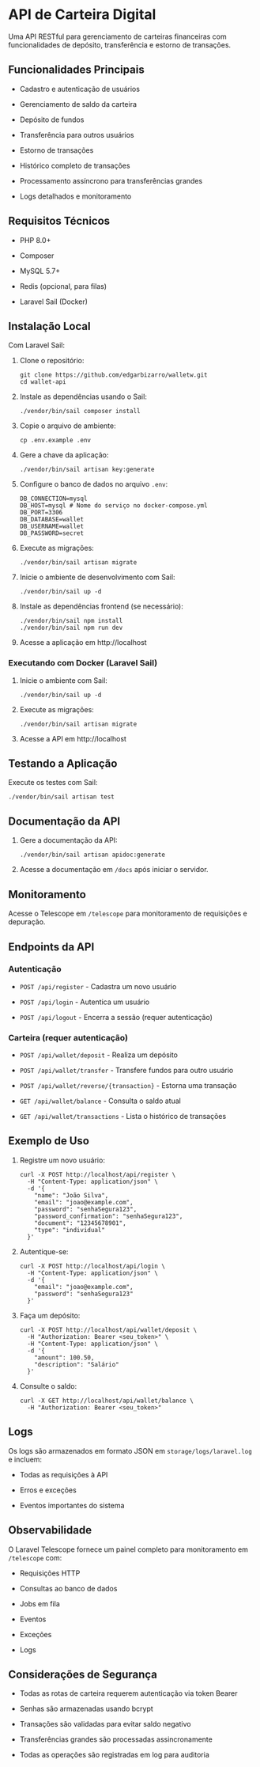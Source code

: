 
# API de Carteira Digital

Uma API RESTful para gerenciamento de carteiras financeiras com funcionalidades de depósito, transferência e estorno de transações.

## Funcionalidades Principais

-   Cadastro e autenticação de usuários
    
-   Gerenciamento de saldo da carteira
    
-   Depósito de fundos
    
-   Transferência para outros usuários
    
-   Estorno de transações
    
-   Histórico completo de transações
    
-   Processamento assíncrono para transferências grandes
    
-   Logs detalhados e monitoramento
    

## Requisitos Técnicos

-   PHP 8.0+
    
-   Composer
    
-   MySQL 5.7+
    
-   Redis (opcional, para filas)
    
-   Laravel Sail (Docker)
    

## Instalação Local

Com Laravel Sail:

1.  Clone o repositório:
    
    ```
    git clone https://github.com/edgarbizarro/walletw.git
    cd wallet-api
    
    ```
    
2.  Instale as dependências usando o Sail:
    
    ```
    ./vendor/bin/sail composer install
    
    ```
    
3.  Copie o arquivo de ambiente:
    
    ```
    cp .env.example .env
    
    ```
    
4.  Gere a chave da aplicação:
    
    ```
    ./vendor/bin/sail artisan key:generate
    
    ```
    
5.  Configure o banco de dados no arquivo `.env`:
    
    ```
    DB_CONNECTION=mysql
    DB_HOST=mysql # Nome do serviço no docker-compose.yml
    DB_PORT=3306
    DB_DATABASE=wallet
    DB_USERNAME=wallet
    DB_PASSWORD=secret
    
    ```
    
6.  Execute as migrações:
    
    ```
    ./vendor/bin/sail artisan migrate
    
    ```
    
7.  Inicie o ambiente de desenvolvimento com Sail:
    
    ```
    ./vendor/bin/sail up -d
    
    ```
    
8.  Instale as dependências frontend (se necessário):
    
    ```
    ./vendor/bin/sail npm install
    ./vendor/bin/sail npm run dev
    
    ```
    
9.  Acesse a aplicação em http://localhost
    

### Executando com Docker (Laravel Sail)

1.  Inicie o ambiente com Sail:
    
    ```
    ./vendor/bin/sail up -d
    
    ```
    
2.  Execute as migrações:
    
    ```
    ./vendor/bin/sail artisan migrate
    
    ```
    
3.  Acesse a API em http://localhost
    

## Testando a Aplicação

Execute os testes com Sail:

```
./vendor/bin/sail artisan test

```

## Documentação da API

1.  Gere a documentação da API:
    
    ```
    ./vendor/bin/sail artisan apidoc:generate
    
    ```
    
2.  Acesse a documentação em `/docs` após iniciar o servidor.
    

## Monitoramento

Acesse o Telescope em `/telescope` para monitoramento de requisições e depuração.

## Endpoints da API

### Autenticação

-   `POST /api/register` - Cadastra um novo usuário
    
-   `POST /api/login` - Autentica um usuário
    
-   `POST /api/logout` - Encerra a sessão (requer autenticação)
    

### Carteira (requer autenticação)

-   `POST /api/wallet/deposit` - Realiza um depósito
    
-   `POST /api/wallet/transfer` - Transfere fundos para outro usuário
    
-   `POST /api/wallet/reverse/{transaction}` - Estorna uma transação
    
-   `GET /api/wallet/balance` - Consulta o saldo atual
    
-   `GET /api/wallet/transactions` - Lista o histórico de transações
    

## Exemplo de Uso

1.  Registre um novo usuário:
    
    ```
    curl -X POST http://localhost/api/register \
      -H "Content-Type: application/json" \
      -d '{
        "name": "João Silva",
        "email": "joao@example.com",
        "password": "senhaSegura123",
        "password_confirmation": "senhaSegura123",
        "document": "12345678901",
        "type": "individual"
      }'
    
    ```
    
2.  Autentique-se:
    
    ```
    curl -X POST http://localhost/api/login \
      -H "Content-Type: application/json" \
      -d '{
        "email": "joao@example.com",
        "password": "senhaSegura123"
      }'
    
    ```
    
3.  Faça um depósito:
    
    ```
    curl -X POST http://localhost/api/wallet/deposit \
      -H "Authorization: Bearer <seu_token>" \
      -H "Content-Type: application/json" \
      -d '{
        "amount": 100.50,
        "description": "Salário"
      }'
    
    ```
    
4.  Consulte o saldo:
    
    ```
    curl -X GET http://localhost/api/wallet/balance \
      -H "Authorization: Bearer <seu_token>"
    
    ```
    

## Logs

Os logs são armazenados em formato JSON em `storage/logs/laravel.log` e incluem:

-   Todas as requisições à API
    
-   Erros e exceções
    
-   Eventos importantes do sistema
    

## Observabilidade

O Laravel Telescope fornece um painel completo para monitoramento em `/telescope` com:

-   Requisições HTTP
    
-   Consultas ao banco de dados
    
-   Jobs em fila
    
-   Eventos
    
-   Exceções
    
-   Logs
    

## Considerações de Segurança

-   Todas as rotas de carteira requerem autenticação via token Bearer
    
-   Senhas são armazenadas usando bcrypt
    
-   Transações são validadas para evitar saldo negativo
    
-   Transferências grandes são processadas assincronamente
    
-   Todas as operações são registradas em log para auditoria
